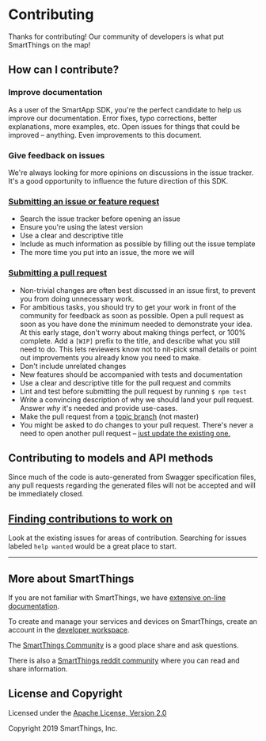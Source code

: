 # Contributing

Thanks for contributing! Our community of developers is what put SmartThings on the map!

## How can I contribute?

### Improve documentation

As a user of the SmartApp SDK, you're the perfect candidate to help us improve our documentation. Error fixes, typo corrections, better explanations, more examples, etc. Open issues for things that could be improved – anything. Even improvements to this document.

### Give feedback on issues

We're always looking for more opinions on discussions in the issue tracker. It's a good opportunity to influence the future direction of this SDK.

### [Submitting an issue or feature request](../../issues/new/choose)

- Search the issue tracker before opening an issue
- Ensure you're using the latest version
- Use a clear and descriptive title
- Include as much information as possible by filling out the issue template
- The more time you put into an issue, the more we will

### [Submitting a pull request](../../compare)

- Non-trivial changes are often best discussed in an issue first, to prevent you from doing unnecessary work.
- For ambitious tasks, you should try to get your work in front of the community for feedback as soon as possible. Open a pull request as soon as you have done the minimum needed to demonstrate your idea. At this early stage, don't worry about making things perfect, or 100% complete. Add a `[WIP]` prefix to the title, and describe what you still need to do. This lets reviewers know not to nit-pick small details or point out improvements you already know you need to make.
- Don't include unrelated changes
- New features should be accompanied with tests and documentation
- Use a clear and descriptive title for the pull request and commits
- Lint and test before submitting the pull request by running `$ npm test`
- Write a convincing description of why we should land your pull request. Answer _why_ it's needed and provide use-cases.
- Make the pull request from a [topic branch](https://github.com/dchelimsky/rspec/wiki/Topic-Branches) (not master)
- You might be asked to do changes to your pull request. There's never a need to open another pull request – [just update the existing one.](https://github.com/RichardLitt/knowledge/blob/master/github/amending-a-commit-guide.md)

## Contributing to models and API methods

Since much of the code is auto-generated from Swagger specification files, any pull requests regarding the generated files will not be accepted and will be immediately closed. 

## [Finding contributions to work on](../../labels/help%20wanted)

Look at the existing issues for areas of contribution. Searching for issues labeled `help wanted` would be a great place to start.

---

## More about SmartThings

If you are not familiar with SmartThings, we have
[extensive on-line documentation](https://smartthings.developer.samsung.com/develop/index.html).

To create and manage your services and devices on SmartThings, create an account in the
[developer workspace](https://devworkspace.developer.samsung.com/).

The [SmartThings Community](https://community.smartthings.com/c/developers/) is a good place share and
ask questions.

There is also a [SmartThings reddit community](https://www.reddit.com/r/SmartThings/) where you
can read and share information.

## License and Copyright

Licensed under the [Apache License, Version 2.0](https://www.apache.org/licenses/LICENSE-2.0)

Copyright 2019 SmartThings, Inc.
